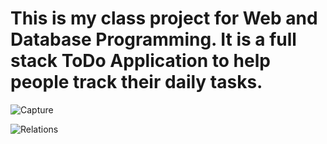 # This is my class project for Web and Database Programming. It is a full stack ToDo Application to help people track their daily tasks.

![Capture](https://github.com/user-attachments/assets/a10c4b34-e3f2-4fb8-aaa6-70cbd0b9bffe)

![Relations](https://github.com/user-attachments/assets/0b9092ee-cc2b-4275-8916-87593856fa0c)
